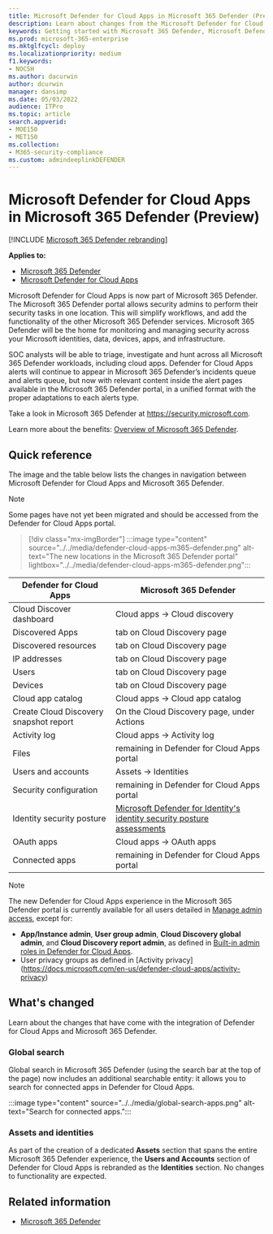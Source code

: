 ```yaml
---
title: Microsoft Defender for Cloud Apps in Microsoft 365 Defender (Preview)
description: Learn about changes from the Microsoft Defender for Cloud Apps to Microsoft 365 Defender
keywords: Getting started with Microsoft 365 Defender, Microsoft Defender for Cloud Apps
ms.prod: microsoft-365-enterprise
ms.mktglfcycl: deploy
ms.localizationpriority: medium
f1.keywords:
- NOCSH
ms.author: dacurwin
author: dcurwin
manager: dansimp
ms.date: 05/03/2022
audience: ITPro
ms.topic: article
search.appverid: 
- MOE150
- MET150
ms.collection: 
- M365-security-compliance 
ms.custom: admindeeplinkDEFENDER
---
```


# Microsoft Defender for Cloud Apps in Microsoft 365 Defender (Preview)

[!INCLUDE [Microsoft 365 Defender rebranding](../includes/microsoft-defender.md)]

**Applies to:**

- [Microsoft 365 Defender](microsoft-365-defender.md)
- [Microsoft Defender for Cloud Apps](/defender-cloud-apps/)

Microsoft Defender for Cloud Apps is now part of Microsoft 365 Defender. The Microsoft 365 Defender portal allows security admins to perform their security tasks in one location. This will simplify workflows, and add the functionality of the other Microsoft 365 Defender services. Microsoft 365 Defender will be the home for monitoring and managing security across your Microsoft identities, data, devices, apps, and infrastructure.

SOC analysts will be able to triage, investigate and hunt across all Microsoft 365 Defender workloads, including cloud apps.
Defender for Cloud Apps alerts will continue to appear in Microsoft 365 Defender’s incidents queue and alerts queue, but now with relevant content inside the alert pages available in the Microsoft 365 Defender portal, in a unified format with the proper adaptations to each alerts type.

Take a look in Microsoft 365 Defender at <https://security.microsoft.com>.

Learn more about the benefits: [Overview of Microsoft 365 Defender](microsoft-365-defender.md).

## Quick reference

The image and the table below lists the changes in navigation between Microsoft Defender for Cloud Apps and Microsoft 365 Defender.

> [!NOTE]
> Some pages have not yet been migrated and should be accessed from the Defender for Cloud Apps portal.

> [!div class="mx-imgBorder"]
> :::image type="content" source="../../media/defender-cloud-apps-m365-defender.png" alt-text="The new locations in the Microsoft 365 Defender portal" lightbox="../../media/defender-cloud-apps-m365-defender.png":::

| Defender for Cloud Apps | Microsoft 365 Defender |
|---------|---------|
| Cloud Discover dashboard | Cloud apps -> Cloud discovery |
| Discovered Apps | tab on Cloud Discovery page |
| Discovered resources | tab on Cloud Discovery page |
| IP addresses | tab on Cloud Discovery page |
| Users | tab on Cloud Discovery page |
| Devices | tab on Cloud Discovery page |
| Cloud app catalog |  Cloud apps -> Cloud app catalog |
| Create Cloud Discovery snapshot report | On the Cloud Discovery page, under Actions |
| Activity log | Cloud apps -> Activity log |
| Files | remaining in Defender for Cloud Apps portal |
| Users and accounts | Assets -> Identities |
| Security configuration | remaining in Defender for Cloud Apps portal |
| Identity security posture | [Microsoft Defender for Identity's identity security posture assessments](/defender-for-identity/isp-overview) |
| OAuth apps | Cloud apps -> OAuth apps |
| Connected apps | remaining in Defender for Cloud Apps portal |

> [!NOTE]
> The new Defender for Cloud Apps experience in the Microsoft 365 Defender portal is currently available for all users detailed in [Manage admin access](/defender-cloud-apps/manage-admins), except for:
> * **App/Instance admin**, **User group admin**, **Cloud Discovery global admin**, and **Cloud Discovery report admin**, as defined in [Built-in admin roles in Defender for Cloud Apps](/defender-cloud-apps/manage-admins#built-in-admin-roles-in-defender-for-cloud-apps).
> * User privacy groups as defined in [Activity privacy] (https://docs.microsoft.com/en-us/defender-cloud-apps/activity-privacy)

## What's changed

Learn about the changes that have come with the integration of Defender for Cloud Apps and Microsoft 365 Defender.

### Global search

Global search in Microsoft 365 Defender (using the search bar at the top of the page) now includes an additional searchable entity: it allows you to search for connected apps in Defender for Cloud Apps.

:::image type="content" source="../../media/global-search-apps.png" alt-text="Search for connected apps.":::

### Assets and identities

As part of the creation of a dedicated **Assets** section that spans the entire Microsoft 365 Defender experience, the **Users and Accounts** section of Defender for Cloud Apps is rebranded as the **Identities** section. No changes to functionality are expected.

## Related information

- [Microsoft 365 Defender](microsoft-365-defender.md)
